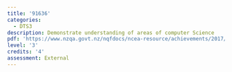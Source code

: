 ```yaml
---
title: '91636'
categories:
  - DTS3
description: Demonstrate understanding of areas of computer Science
pdf: 'https://www.nzqa.govt.nz/nqfdocs/ncea-resource/achievements/2017/as91636.pdf'
level: '3'
credits: '4'
assessment: External
---
```


